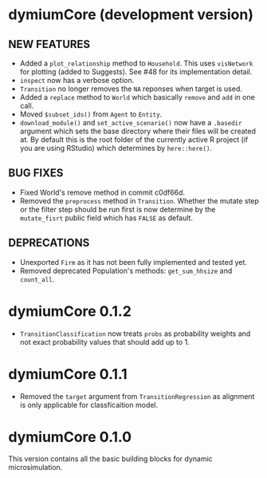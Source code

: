 # dymiumCore (development version)

## NEW FEATURES

- Added a `plot_relationship` method to `Household`. This uses `visNetwork` for plotting (added to Suggests). See #48 for its implementation detail.
- `inspect` now has a verbose option.
- `Transition` no longer removes the `NA` reponses when target is used.
- Added a `replace` method to `World` which basically `remove` and `add` in one call.
- Moved `$subset_ids()` from `Agent`  to `Entity`.
- `download_module()` and `set_active_scenario()` now have a `.basedir` argument which sets the base directory where their files will be created at. By default this is the root folder of the currently active R project (if you are using RStudio) which determines by `here::here()`.

## BUG FIXES

- Fixed World's remove method in commit c0df66d.
- Removed the `preprocess` method in `Transition`. Whether the mutate step or the filter step should be run first is now determine by the `mutate_fisrt` public field which has `FALSE` as default.

## DEPRECATIONS

- Unexported `Firm` as it has not been fully implemented and tested yet.
- Removed deprecated Population's methods: `get_sum_hhsize` and `count_all`.

# dymiumCore 0.1.2

- `TransitionClassification` now treats `probs` as probability weights and not exact probability values that should add up to 1. 

# dymiumCore 0.1.1

- Removed the `target` argument from `TransitionRegression` as alignment is only applicable for classficaition model.

# dymiumCore 0.1.0

This version contains all the basic building blocks for dynamic microsimulation.
